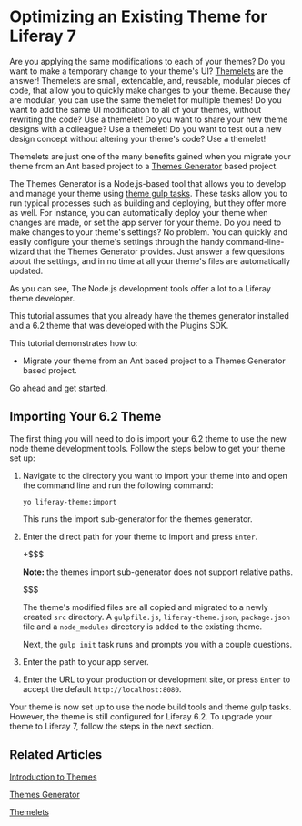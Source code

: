 # Optimizing an Existing Theme for Liferay 7 [](id=migrating-a-6-2-theme-to-liferay-7)

Are you applying the same modifications to each of your themes? Do you want to 
make a temporary change to your theme's UI? [Themelets](/develop/tutorials/-/knowledge_base/7-0/themelets) 
are the answer! Themelets are small, extendable, and, reusable, modular pieces 
of code, that allow you to quickly make changes to your theme. Because they are 
modular, you can use the same themelet for multiple themes! Do you want to add 
the same UI modification to all of your themes, without rewriting the code? Use 
a themelet! Do you want to share your new theme designs with a colleague? Use a 
themelet! Do you want to test out a new design concept without altering your 
theme's code? Use a themelet!

Themelets are just one of the many benefits gained when you migrate your theme
from an Ant based project to a [Themes Generator](/develop/tutorials/-/knowledge_base/7-0/themes-generator) 
based project.

The Themes Generator is a Node.js-based tool that allows you to develop and 
manage your theme using [theme gulp tasks](/develop/reference/-/knowledge_base/7-0/theme-gulp-tasks).
These tasks allow you to run typical processes such as building and deploying, 
but they offer more as well. For instance, you can automatically deploy your 
theme when changes are made, or set the app server for your theme. Do you need 
to make changes to your theme's settings? No problem. You can quickly and easily 
configure your theme's settings through the handy command-line-wizard that the
Themes Generator provides. Just answer a few questions about the settings, and
in no time at all your theme's files are automatically updated.

As you can see, The Node.js development tools offer a lot to a Liferay theme 
developer.

This tutorial assumes that you already have the themes generator installed and a 
6.2 theme that was developed with the Plugins SDK.

This tutorial demonstrates how to:

- Migrate your theme from an Ant based project to a Themes Generator based
  project.

Go ahead and get started.

## Importing Your 6.2 Theme [](id=importing-your-6-2-theme)

The first thing you will need to do is import your 6.2 theme to use the new node
theme development tools. Follow the steps below to get your theme set up:

1.  Navigate to the directory you want to import your theme into and open the
    command line and run the following command:

        yo liferay-theme:import
        
    This runs the import sub-generator for the themes generator.

2.  Enter the direct path for your theme to import and press `Enter`.

    +$$$
    
    **Note:** the themes import sub-generator does not support relative paths.
    
    $$$

    The theme's modified files are all copied and migrated to a newly created 
    `src` directory. A `gulpfile.js`, `liferay-theme.json`, `package.json` file 
    and a `node_modules` directory is added to the existing theme.

    Next, the `gulp init` task runs and prompts you with a couple questions.
    
3.  Enter the path to your app server.

4.  Enter the URL to your production or development site, or press `Enter` to
    accept the default `http://localhost:8080`.
    
Your theme is now set up to use the node build tools and theme gulp tasks.
However, the theme is still configured for Liferay 6.2. To upgrade your theme to
Liferay 7, follow the steps in the next section.

## Related Articles [](id=related-articles)

[Introduction to Themes](/develop/tutorials/-/knowledge_base/7-0/introduction-to-themes)

[Themes Generator](/develop/tutorials/-/knowledge_base/7-0/themes-generator)

[Themelets](/develop/tutorials/-/knowledge_base/7-0/themelets)

